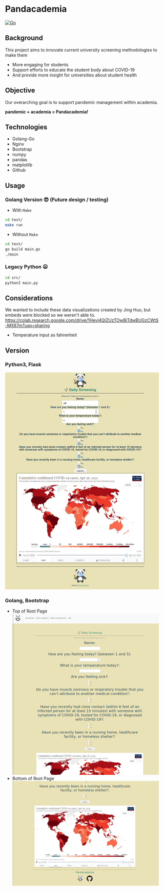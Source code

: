 # Pandacademia
[![Go](https://github.com/AOrps/Pandacademia/actions/workflows/go.yml/badge.svg)](https://github.com/AOrps/Pandacademia/actions/workflows/go.yml)

## Background 

This project aims to innovate current university screening methodologies to make them
* More engaging for students
* Support efforts to educate the student body about COVID-19
* And provide more insight for universities about student health

## Objective
Our overarching goal is to support pandemic management within academia.

**pandemic + academia = Pandacademia!**

## Technologies
* Golang-Go
* Nginx
* Bootstrap
* numpy
* pandas
* matplotlib
* Github

## Usage

### Golang Version :sunglasses: (Future design / testing)
* With `Make`
```sh
cd test/
make run
```
* Without `Make`
```sh
cd test/
go build main.go
./main
```

### <!--Cringe --> Legacy Python :frowning:
```sh
cd src/
python3 main.py
```


## Considerations
We wanted to include these data visualizations created by Jing Huo, but embeds were blocked so we weren't able to.
https://colab.research.google.com/drive/1Hevj4QlZUzTOwBiTdwBUGzCWtS-MX87m?usp=sharing

* Temperature input as fahrenheit

## Version 
### Python3, Flask
![](img/python3.png)

### Golang, Bootstrap
* Top of Root Page
![](img/top-go.png)
* Bottom of Root Page
![](img/bottom-go.png)
